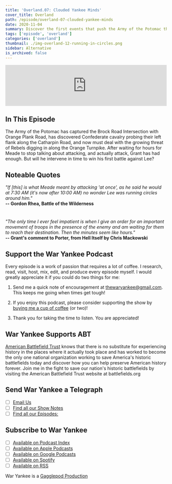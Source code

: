 ```yaml
---
title: 'Overland.07: Clouded Yankee Minds'
cover_title: Overland
path: /episode/overland-07-clouded-yankee-minds
date: 2020-11-04
summary: Discover the first events that push the Army of the Potomac through The Wilderness and into the teeth of Lee's Army of Northern Virginia.
tags: ['episode', 'overland']
categories: ['overland']
thumbnail: ./img-overland-12-running-in-circles.png
sidebar: Alternative
is_archived: false
---
```


<iframe title="Embed Player" src="https://play.libsyn.com/embed/episode/id/21238643/height/128/theme/modern/size/standard/thumbnail/yes/custom-color/2b3f55/time-start/00:00:00/playlist-height/200/direction/backward/download/yes" height="128" width="100%" scrolling="no" allowfullscreen="" webkitallowfullscreen="true" mozallowfullscreen="true" oallowfullscreen="true" msallowfullscreen="true" style="border: none;"></iframe>

## In This Episode

The Army of the Potomac has captured the Brock Road Intersection with Orange Plank Road, has discovered Confederate cavalry probing their left flank along the Catharpin Road, and now must deal with the growing threat of Rebels digging in along the Orange Turnpike. After waiting for hours for Meade to stop talking about attacking, and actually attack, Grant has had enough. But will he intervene in time to win his first battle against Lee?

## Noteable Quotes

*"If [this] is what Meade meant by attacking 'at once', as he said he would at 7:30 AM (it's now after 10:00 AM) no wonder Lee was running circles around him."*<br />
**-- Gordon Rhea, Battle of the Wilderness**

#

*"The only time I ever feel impatient is when I give an order for an important movement of troops in the presence of the enemy and am waiting for them to reach their destination. Then the minutes seem like hours."*<br />
**-- Grant's comment to Porter, from Hell Itself by Chris Mackowski**

## Support the War Yankee Podcast
Every episode is a work of passion that requires a lot of coffee. I research, read, visit, host, mix, edit, and produce every episode myself. I would greatly appreciate it if you could do two things for me:

1. Send me a quick note of encouragement at [thewaryankee@gmail.com](mailto:thewaryankee@gmail.com). This keeps me going when times get tough!

2. If you enjoy this podcast, please consider supporting the show by [buying me a cup of coffee](https://www.buymeacoffee.com/waryankee) (or two)!

3. Thank you for taking the time to listen. You are appreciated!


## War Yankee Supports ABT 
[American Battlefield Trust](https://battlefields.org) knows that there is no substitute for experiencing history in the places where it actually took place and has worked to become the only one national organization working to save America\'s historic battlefields today and discover how you can help preserve American history forever. Join me in the fight to save our nation\'s historic battlefields by visiting the American Battlefield Trust website at  battlefields.org

## Send War Yankee a Telegraph
- [ ] [Email Us](mailto:thewaryankee@gmail.com)
- [ ] [Find all our Show Notes](http://waryankee.com)
- [ ] [Find all our Episodes:](http://waryankee.libsyn.com)

## Subscribe to War Yankee
- [ ] [Available on Podcast Index](https://podcastindex.org/podcast/452056)
- [ ] [Available on Apple Podcasts]("https://podcasts.apple.com/us/podcast/war-yankee/id1522169260\")
- [ ] [Available on Google Podcasts]("https://podcasts.google.com/u/1/feed/aHR0cHM6Ly93YXJ5YW5rZWUubGlic3luLmNvbS9yc3M\")
- [ ] [Available on Spotify]("https://open.spotify.com/show/0ZUjVf8xGNunKioJR2nGes\")
- [ ] [Available on RSS]("https://waryankee.libsyn.com/rss")

War Yankee is a [Gagglepod Production](http://gagglepod.com)